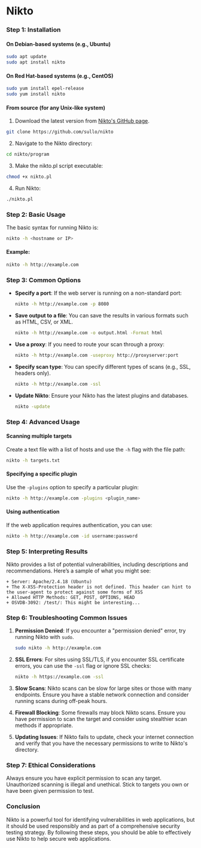 # Nikto

### Step 1: Installation

#### On Debian-based systems (e.g., Ubuntu)
```sh
sudo apt update
sudo apt install nikto
```

#### On Red Hat-based systems (e.g., CentOS)
```sh
sudo yum install epel-release
sudo yum install nikto
```

#### From source (for any Unix-like system)
1. Download the latest version from [Nikto's GitHub page](https://github.com/sullo/nikto).
```sh
git clone https://github.com/sullo/nikto
```
2. Navigate to the Nikto directory:
```sh
cd nikto/program
```
3. Make the nikto.pl script executable:
```sh
chmod +x nikto.pl
```
4. Run Nikto:
```sh
./nikto.pl
```

### Step 2: Basic Usage

The basic syntax for running Nikto is:
```sh
nikto -h <hostname or IP>
```

#### Example:
```sh
nikto -h http://example.com
```

### Step 3: Common Options

- **Specify a port**: If the web server is running on a non-standard port:
  ```sh
  nikto -h http://example.com -p 8080
  ```

- **Save output to a file**: You can save the results in various formats such as HTML, CSV, or XML.
  ```sh
  nikto -h http://example.com -o output.html -Format html
  ```

- **Use a proxy**: If you need to route your scan through a proxy:
  ```sh
  nikto -h http://example.com -useproxy http://proxyserver:port
  ```

- **Specify scan type**: You can specify different types of scans (e.g., SSL, headers only).
  ```sh
  nikto -h http://example.com -ssl
  ```

- **Update Nikto**: Ensure your Nikto has the latest plugins and databases.
  ```sh
  nikto -update
  ```

### Step 4: Advanced Usage

#### Scanning multiple targets
Create a text file with a list of hosts and use the `-h` flag with the file path:
```sh
nikto -h targets.txt
```

#### Specifying a specific plugin
Use the `-plugins` option to specify a particular plugin:
```sh
nikto -h http://example.com -plugins <plugin_name>
```

#### Using authentication
If the web application requires authentication, you can use:
```sh
nikto -h http://example.com -id username:password
```

### Step 5: Interpreting Results

Nikto provides a list of potential vulnerabilities, including descriptions and recommendations. Here’s a sample of what you might see:
```
+ Server: Apache/2.4.18 (Ubuntu)
+ The X-XSS-Protection header is not defined. This header can hint to the user-agent to protect against some forms of XSS
+ Allowed HTTP Methods: GET, POST, OPTIONS, HEAD 
+ OSVDB-3092: /test/: This might be interesting...
```

### Step 6: Troubleshooting Common Issues

1. **Permission Denied**: If you encounter a "permission denied" error, try running Nikto with `sudo`.
   ```sh
   sudo nikto -h http://example.com
   ```

2. **SSL Errors**: For sites using SSL/TLS, if you encounter SSL certificate errors, you can use the `-ssl` flag or ignore SSL checks:
   ```sh
   nikto -h https://example.com -ssl
   ```

3. **Slow Scans**: Nikto scans can be slow for large sites or those with many endpoints. Ensure you have a stable network connection and consider running scans during off-peak hours.

4. **Firewall Blocking**: Some firewalls may block Nikto scans. Ensure you have permission to scan the target and consider using stealthier scan methods if appropriate.

5. **Updating Issues**: If Nikto fails to update, check your internet connection and verify that you have the necessary permissions to write to Nikto's directory.

### Step 7: Ethical Considerations

Always ensure you have explicit permission to scan any target. Unauthorized scanning is illegal and unethical. Stick to targets you own or have been given permission to test.

### Conclusion

Nikto is a powerful tool for identifying vulnerabilities in web applications, but it should be used responsibly and as part of a comprehensive security testing strategy. By following these steps, you should be able to effectively use Nikto to help secure web applications.